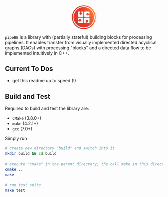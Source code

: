 
<center><img src="./misc/pipeBB.png" alt="image" style="width:15.0%" /></center>

`pipeBB` is a library with (partially stateful) building blocks for processing
pipelines. It enables transfer from visually implemented directed acyclical
graphs (DAGs) with processing "blocks" and a directed data flow to be
implemented intuitively in C++.


## Current To Dos

- get this readme up to speed (!)


## Build and Test

Required to build and test the library are:

- `CMake` (3.8.0+)
- `make` (4.2.1+)
- `gcc` (7.0+)

Simply run

```bash
# create new directory "build" and switch into it
mkdir build && cd build

# execute "cmake" in the parent directory, the call make in this directory
cmake ..
make

# run test suite
make test
```

